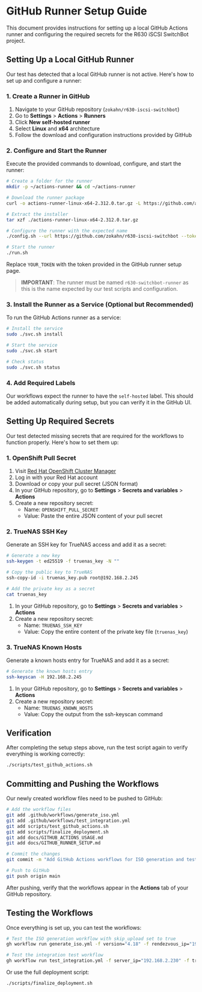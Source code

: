 # GitHub Runner Setup Guide

This document provides instructions for setting up a local GitHub Actions runner and configuring the required secrets for the R630 iSCSI SwitchBot project.

## Setting Up a Local GitHub Runner

Our test has detected that a local GitHub runner is not active. Here's how to set up and configure a runner:

### 1. Create a Runner in GitHub

1. Navigate to your GitHub repository (`zokahn/r630-iscsi-switchbot`)
2. Go to **Settings** > **Actions** > **Runners**
3. Click **New self-hosted runner**
4. Select **Linux** and **x64** architecture
5. Follow the download and configuration instructions provided by GitHub

### 2. Configure and Start the Runner

Execute the provided commands to download, configure, and start the runner:

```bash
# Create a folder for the runner
mkdir -p ~/actions-runner && cd ~/actions-runner

# Download the runner package
curl -o actions-runner-linux-x64-2.312.0.tar.gz -L https://github.com/actions/runner/releases/download/v2.312.0/actions-runner-linux-x64-2.312.0.tar.gz

# Extract the installer
tar xzf ./actions-runner-linux-x64-2.312.0.tar.gz

# Configure the runner with the expected name
./config.sh --url https://github.com/zokahn/r630-iscsi-switchbot --token YOUR_TOKEN --name r630-switchbot-runner

# Start the runner
./run.sh
```

Replace `YOUR_TOKEN` with the token provided in the GitHub runner setup page.

> **IMPORTANT**: The runner must be named `r630-switchbot-runner` as this is the name expected by our test scripts and configuration.

### 3. Install the Runner as a Service (Optional but Recommended)

To run the GitHub Actions runner as a service:

```bash
# Install the service
sudo ./svc.sh install

# Start the service
sudo ./svc.sh start

# Check status
sudo ./svc.sh status
```

### 4. Add Required Labels

Our workflows expect the runner to have the `self-hosted` label. This should be added automatically during setup, but you can verify it in the GitHub UI.

## Setting Up Required Secrets

Our test detected missing secrets that are required for the workflows to function properly. Here's how to set them up:

### 1. OpenShift Pull Secret

1. Visit [Red Hat OpenShift Cluster Manager](https://console.redhat.com/openshift/install/pull-secret)
2. Log in with your Red Hat account
3. Download or copy your pull secret (JSON format)
4. In your GitHub repository, go to **Settings** > **Secrets and variables** > **Actions**
5. Create a new repository secret:
   - Name: `OPENSHIFT_PULL_SECRET`
   - Value: Paste the entire JSON content of your pull secret

### 2. TrueNAS SSH Key

Generate an SSH key for TrueNAS access and add it as a secret:

```bash
# Generate a new key
ssh-keygen -t ed25519 -f truenas_key -N ""

# Copy the public key to TrueNAS
ssh-copy-id -i truenas_key.pub root@192.168.2.245

# Add the private key as a secret
cat truenas_key
```

1. In your GitHub repository, go to **Settings** > **Secrets and variables** > **Actions**
2. Create a new repository secret:
   - Name: `TRUENAS_SSH_KEY`
   - Value: Copy the entire content of the private key file (`truenas_key`)

### 3. TrueNAS Known Hosts

Generate a known hosts entry for TrueNAS and add it as a secret:

```bash
# Generate the known hosts entry
ssh-keyscan -H 192.168.2.245
```

1. In your GitHub repository, go to **Settings** > **Secrets and variables** > **Actions**
2. Create a new repository secret:
   - Name: `TRUENAS_KNOWN_HOSTS`
   - Value: Copy the output from the ssh-keyscan command

## Verification

After completing the setup steps above, run the test script again to verify everything is working correctly:

```bash
./scripts/test_github_actions.sh
```

## Committing and Pushing the Workflows

Our newly created workflow files need to be pushed to GitHub:

```bash
# Add the workflow files
git add .github/workflows/generate_iso.yml
git add .github/workflows/test_integration.yml
git add scripts/test_github_actions.sh
git add scripts/finalize_deployment.sh
git add docs/GITHUB_ACTIONS_USAGE.md
git add docs/GITHUB_RUNNER_SETUP.md

# Commit the changes
git commit -m "Add GitHub Actions workflows for ISO generation and testing"

# Push to GitHub
git push origin main
```

After pushing, verify that the workflows appear in the **Actions** tab of your GitHub repository.

## Testing the Workflows

Once everything is set up, you can test the workflows:

```bash
# Test the ISO generation workflow with skip_upload set to true
gh workflow run generate_iso.yml -f version="4.18" -f rendezvous_ip="192.168.2.230" -f truenas_ip="192.168.2.245" -f skip_upload="true"

# Test the integration test workflow
gh workflow run test_integration.yml -f server_ip="192.168.2.230" -f truenas_ip="192.168.2.245"
```

Or use the full deployment script:

```bash
./scripts/finalize_deployment.sh
```
